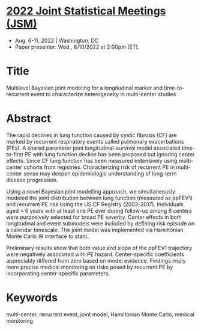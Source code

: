 # [2022 Joint Statistical Meetings (JSM)](https://ww2.amstat.org/meetings/jsm/2022/)
* Aug. 6-11, 2022 | Washington, DC
* Paper presenter: Wed., 8/10/2022 at 2:00pm (ET). 

# Title

Multilevel Bayesian joint modeling for a longitudinal marker and time-to-recurrent event to characterize heterogeneity in multi-center studies

# Abstract

The rapid declines in lung function caused by cystic fibrosis (CF) are marked by recurrent respiratory events called pulmonary exacerbations (PEs). A shared parameter joint longitudinal-survival model associated time-to-first PE with lung function decline has been proposed but ignoring center effects. Since CF lung function has been measured extensively using multi-center cohorts from registries. Characterizing risk of recurrent PE in multi-center sense may deepen epidemiologic understanding of long-term disease progression.  

Using a novel Bayesian joint modelling approach, we simultaneously modeled the joint distribution between lung function (measured as ppFEV1) and recurrent PE risk using the US CF Registry (2003-2017). Individuals aged > 6 years with at least one PE ever during follow-up among 6 centers were purposively selected for broad PE severity. Center effects in both longitudinal and event submodels were included by defining risk episode on a calendar timescale. The joint model was implemented via Hamiltonian Monte Carlo (R interface to stan). 

Preliminary results show that both value and slope of the ppFEV1 trajectory were negatively associated with PE hazard. Center-specific coefficients appreciably differed from zero based on model evidence. Findings imply more precise medical monitoring on risks posed by recurrent PE by incorporating center-specific parameters. 


# Keywords 

multi-center, recurrent event, joint model, Hamiltonian Monte Carlo, medical monitoring

